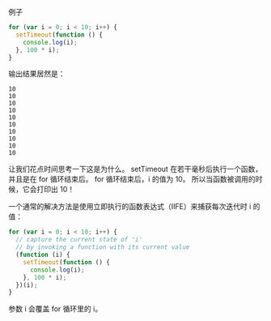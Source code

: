 例子

```ts
for (var i = 0; i < 10; i++) {
  setTimeout(function () {
    console.log(i);
  }, 100 * i);
}
```

输出结果居然是：

```
10
10
10
10
10
10
10
10
10
10
```

让我们花点时间思考一下这是为什么。 setTimeout 在若干毫秒后执行一个函数，并且是在 for 循环结束后。 for 循环结束后，i 的值为 10。 所以当函数被调用的时候，它会打印出 10！

一个通常的解决方法是使用立即执行的函数表达式（IIFE）来捕获每次迭代时 i 的值：

```ts
for (var i = 0; i < 10; i++) {
  // capture the current state of 'i'
  // by invoking a function with its current value
  (function (i) {
    setTimeout(function () {
      console.log(i);
    }, 100 * i);
  })(i);
}
```

参数 i 会覆盖 for 循环里的 i。
